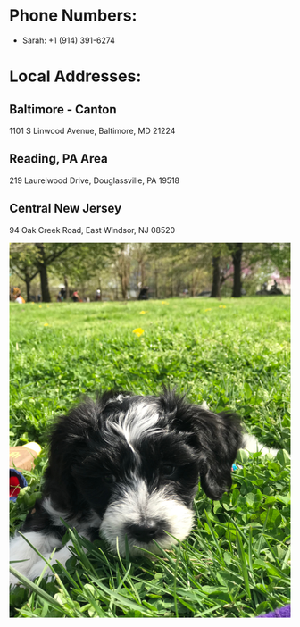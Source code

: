 # Phone Numbers:
   - Sarah: +1 (914) 391-6274


# Local Addresses:

Baltimore - Canton
------------------------------------------------
1101 S Linwood Avenue, Baltimore, MD 21224


Reading, PA Area
------------------------------------------------
219 Laurelwood Drive, Douglassville, PA 19518


Central New Jersey
------------------------------------------------
94 Oak Creek Road, East Windsor, NJ 08520

<img src="CEF4CACD-4585-495E-AB0F-DE2A4024E8EF.jpeg" alt="hi" class="inline"/>

